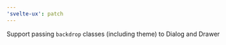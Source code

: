 ```yaml
---
'svelte-ux': patch
---
```


Support passing `backdrop` classes (including theme) to Dialog and Drawer
